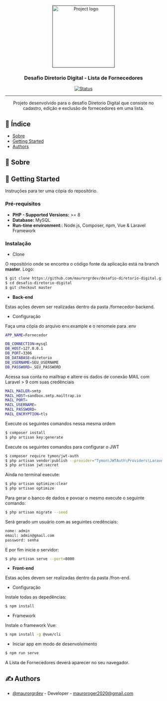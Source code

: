 <p align="center">
  <a href="" rel="noopener">
 <img width=200px height=200px src="https://i.imgur.com/6wj0hh6.jpg" alt="Project logo"></a>
</p>

<h3 align="center">Desafio Diretorio Digital - Lista de Fornecedores</h3>

<div align="center">

[![Status](https://img.shields.io/badge/status-active-success.svg)]()

</div>

---

<p align="center"> Projeto desenvolvido para o desafio Diretorio Digital que consiste no cadastro, edição e exclusão de fornecedores em uma lista.
    <br> 
</p>

## 📝 Índice

- [Sobre](#about)
- [Getting Started](#getting_started)
- [Authors](#authors)

## 🧐 Sobre <a name = "about"></a>


## 🏁 Getting Started <a name = "getting_started"></a>

Instruções para ter uma cópia do repositório.

### Pré-requisitos

-   **PHP - Supported Versions:** >= 8
-   **Database:** MySQL
-   **Run-time environment:**: Node.js, Composer, npm, Vue & Laravel Framework

### Instalação

- Clone

O repositório onde se encontra o código fonte da aplicação está na branch **master**. Logo:

```bash
$ git clone https://github.com/maurorgrdev/desafio-diretorio-digital.git
$ cd desafio-diretorio-digital
$ git checkout master
```

-   **Back-end**

Estas ações devem ser realizadas dentro da pasta /fornecedor-backend.

- Configuração

Faça uma cópia do arquivo env.example e o renomeie para .env

```bash
APP_NAME=Fornecedor

DB_CONNECTION=mysql
DB_HOST=127.0.0.1
DB_PORT=3306
DB_DATABASE=diretorio
DB_USERNAME=SEU_USERNAME
DB_PASSWORD=_SEU_PASSWORD
```

Acessa sua conta no mailtrap e altere os dados de conexão MAIL com Laravel > 9 com suas credênciais

```bash
MAIL_MAILER=smtp
MAIL_HOST=sandbox.smtp.mailtrap.io
MAIL_PORT=
MAIL_USERNAME=
MAIL_PASSWORD=
MAIL_ENCRYPTION=tls
```

Execute os seguintes comandos nessa mesma ordem

```bash
$ composer install
$ php artisan key:generate
```

Execute os seguintes comandos para configurar o JWT

```bash
$ composer require tymon/jwt-auth
$ php artisan vendor:publish --provider="Tymon\JWTAuth\Providers\LaravelServiceProvider"
$ php artisan jwt:secret
```

Ainda no terminal execute:
```bash
$ php artisan optimize:clear
$ php artisan optimize
```

Para gerar o banco de dados e povoar o mesmo execute o seguinte comando:
```bash
$ php artisan migrate --seed
```

Será gerado um usuário com as seguintes credênciais:
```bash
nome: admin
email: admin@gmail.com
password: senha
```

E por fim inicie o servidor:
```bash
$ php artisan serve --port=8000
```


-   **Front-end**

Estas ações devem ser realizadas dentro da pasta /fron-end.

- Configuração

Instale todas as depedências:

```bash
$ npm install
```

- Framework

Instale o framework Vue:

```bash
$ npm install -g @vue/cli
```

- Iniciar app em modo de desenvolvimento

```bash
$ npm run serve
```

A Lista de Fornecedores deverá aparecer no seu navegador.

## ✍️ Authors <a name = "authors"></a>

- [@maurorgrdev](https://github.com/maurorgrdev) - Developer - mauroroger2020@gmail.com

